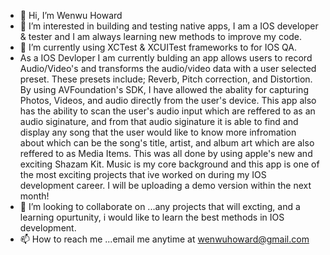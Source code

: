 - 👋 Hi, I’m Wenwu Howard
- 👀 I’m interested in building and testing native apps, I am a IOS developer & tester and I am always learning new methods to improve my code. 
- 🌱 I’m currently using XCTest & XCUITest frameworks to for IOS QA.  
- As a IOS Devloper I am currently bulding an app allows users to record Audio/Video's and transforms the audio/video data with a user selected preset. These presets include; Reverb, Pitch correction, and Distortion. By using AVFoundation's SDK, I have allowed the abality for capturing  Photos, Videos, and audio directly from the user's device. This app also has the ability to scan the user's audio input which are reffered to as an audio siginature,    and from that  audio siginature it is able to find and display any song that the user would like to know more infromation about which can be the song's  title, artist, and album art which are also reffered to as Media Items. This was all done by using apple's new and exciting Shazam Kit.  Music is my core background and this app is one of the most exciting projects that ive worked on during my IOS development career. I will be uploading a demo version within the next month! 
- 💞️ I’m looking to collaborate on ...any projects that will excting, and a learning opurtunity, i would like to learn the best methods in IOS development. 
- 📫 How to reach me ...email me anytime at wenwuhoward@gmail.com

<!---
wenh08/wenh08 is a ✨ special ✨ repository because its `README.md` (this file) appears on your GitHub profile.
You can click the Preview link to take a look at your changes.
--->
